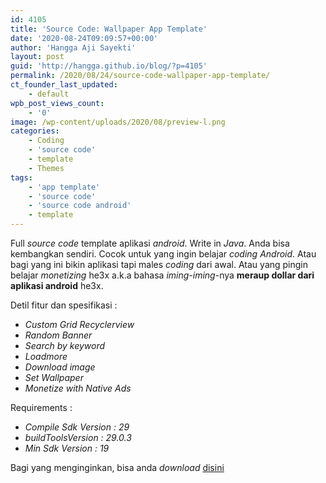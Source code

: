 ```yaml
---
id: 4105
title: 'Source Code: Wallpaper App Template'
date: '2020-08-24T09:09:57+00:00'
author: 'Hangga Aji Sayekti'
layout: post
guid: 'http://hangga.github.io/blog/?p=4105'
permalink: /2020/08/24/source-code-wallpaper-app-template/
ct_founder_last_updated:
    - default
wpb_post_views_count:
    - '0'
image: /wp-content/uploads/2020/08/preview-l.png
categories:
    - Coding
    - 'source code'
    - template
    - Themes
tags:
    - 'app template'
    - 'source code'
    - 'source code android'
    - template
---
```


Full *source code* template aplikasi *android*. Write in *Java*. Anda bisa kembangkan sendiri. Cocok untuk yang ingin belajar *coding* *Android*. Atau bagi yang ini bikin aplikasi tapi males *coding* dari awal. Atau yang pingin belajar *monetizing* he3x a.k.a bahasa *iming-iming*-nya **meraup dollar dari aplikasi android** he3x.

Detil fitur dan spesifikasi :

- *Custom Grid Recyclerview*
- *Random Banner*
- *Search by keyword*
- *Loadmore*
- *Download image*
- *Set Wallpaper*
- *Monetize with Native Ads*

Requirements :

- *Compile Sdk Version : 29*
- *buildToolsVersion : 29.0.3*
- *Min Sdk Version : 19*

Bagi yang menginginkan, bisa anda *download* [disini](https://www.codester.com/items/24408/wallpaper-app-template-android)